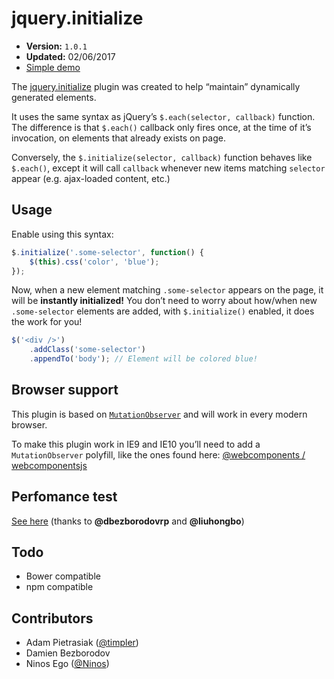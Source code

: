 # jquery.initialize

- **Version:** `1.0.1`
- **Updated:** 02/06/2017
- [Simple demo](http://timpler.github.io/jquery.initialize/test.html)

The [jquery.initialize](jquery.initialize.js) plugin was created to help “maintain” dynamically generated elements.

It uses the same syntax as jQuery’s `$.each(selector, callback)` function. The difference is that `$.each()` callback only fires once, at the time of it’s invocation, on elements that already exists on page. 

Conversely, the `$.initialize(selector, callback)` function behaves like `$.each()`, except it will call `callback` whenever new items matching `selector` appear (e.g. ajax-loaded content, etc.)

## Usage

Enable using this syntax:

```js
$.initialize('.some-selector', function() {
	$(this).css('color', 'blue');
});
```

Now, when a new element matching `.some-selector` appears on the page, it will be **instantly initialized!** You don’t need to worry about how/when new `.some-selector` elements are added, with `$.initialize()` enabled, it does the work for you!

```js
$('<div />')
	.addClass('some-selector')
	.appendTo('body'); // Element will be colored blue!
```

## Browser support

This plugin is based on [`MutationObserver`](https://developer.mozilla.org/en-US/docs/Web/API/MutationObserver) and will work in every modern browser.

To make this plugin work in IE9 and IE10 you’ll need to add a `MutationObserver` polyfill, like the ones found here: [@webcomponents / webcomponentsjs](https://github.com/webcomponents/webcomponentsjs)

## Perfomance test

[See here](https://jsfiddle.net/x8vtfxtb/5/) (thanks to **@dbezborodovrp** and **@liuhongbo**)

## Todo

- Bower compatible
- npm compatible

## Contributors

- Adam Pietrasiak ([@timpler](https://github.com/timpler))
- Damien Bezborodov
- Ninos Ego ([@Ninos](https://github.com/Ninos))
